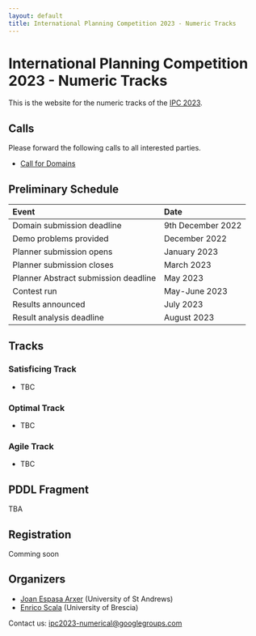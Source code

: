 ```yaml
---
layout: default
title: International Planning Competition 2023 - Numeric Tracks
---
```


# International Planning Competition 2023 - Numeric Tracks

This is the website for the numeric tracks of the [IPC 2023](https://ipc2023.github.io).


## Calls
Please forward the following calls to all interested parties.

 - [Call for Domains](calls/ipc2023-call-for-domains.txt)


## Preliminary Schedule

| Event                                   | Date |
|:----------------------------------------|:-----|
| Domain submission deadline              | 9th December 2022 |
| Demo problems provided                  | December 2022 |
| Planner submission opens                | January 2023 |
| Planner submission closes               | March 2023  |
| Planner Abstract submission deadline    | May 2023 |
| Contest run                             | May-June 2023 |
| Results announced                       | July 2023 |
| Result analysis deadline                | August 2023 |


## Tracks

### Satisficing Track

 - TBC 

### Optimal Track

 - TBC

### Agile Track

 - TBC

## PDDL Fragment
TBA

## Registration

Comming soon

## Organizers
 - [Joan Espasa Arxer](https://joanespasa.github.io) (University of St Andrews)
 - [Enrico Scala](https://sites.google.com/view/enricoscalashomepage/) (University of Brescia)

Contact us: [ipc2023-numerical@googlegroups.com](ipc2023-numeric@googlegroups.com)

